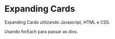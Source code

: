 # Expanding Cards

Expanding Cards utilizando Javascript, HTML e CSS.

Usando forEach para passar as divs.